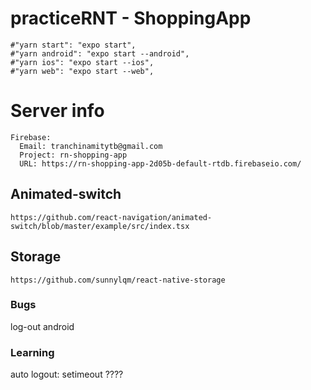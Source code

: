 # practiceRNT - ShoppingApp

    #"yarn start": "expo start",
    #"yarn android": "expo start --android",
    #"yarn ios": "expo start --ios",
    #"yarn web": "expo start --web",

# Server info

    Firebase:
      Email: tranchinamitytb@gmail.com
      Project: rn-shopping-app
      URL: https://rn-shopping-app-2d05b-default-rtdb.firebaseio.com/

## Animated-switch

`https://github.com/react-navigation/animated-switch/blob/master/example/src/index.tsx`
## Storage

`https://github.com/sunnylqm/react-native-storage`


### Bugs
  log-out android

### Learning
  auto logout: setimeout ????
